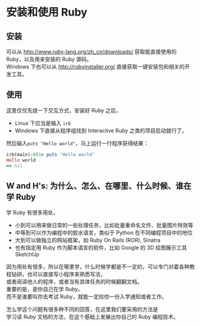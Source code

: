 # 安装和使用 Ruby
## 安装
可以从 http://www.ruby-lang.org/zh_cn/downloads/ 获取能直接使用的 Ruby，以及用来安装的 Ruby 源码。<br>
Windows 下也可以从 http://rubyinstaller.org/ 直接获取一键安装包和相关的开发工具。
  
## 使用
这里仅仅先提一下交互方式，安装好 Ruby 之后，

 * Linux 下应当是输入 `irb`
 * Windows 下直接从程序组找到 Interactive Ruby 之类的项目启动就行了。

然后输入`puts "Hello world"`，马上运行一行程序获得结果：
```ruby
irb(main):001> puts "Hello world"
Hello world
=> nil
```

## W and H's: 为什么、怎么、在哪里、什么时候、谁在学 Ruby
学 Ruby 有很多用处，
 * 小到可以用来做日常的一些处理任务，比如批量重命名文件、批量图片特效等
 * 中等到可以作为编程中的胶水语言，类似于 Python 在不同编程项目中的地位
 * 大到可以做独立的网站框架，如 Ruby On Rails (ROR), Sinatra
 * 也有指定用 Ruby 作为脚本语言的软件，比如 Google 的 3D 绘图展示工具 SketchUp

因为用处有很多，所以在哪里学，什么时候学都是不一定的，可以专门对着各种教程钻研，也可以直接写小程序来熟悉写法，<br>
或者阅读他人的程序，或者当有具体任务的时候翻翻文档。<br>
重要的是，是你自己在学 Ruby。<br>
而不是谁要叫你去考试 Ruby，就能一定给你一份入学通知或者工作。

怎么学这个问题有很多种不同的回答，在这里我们要采用的方法是<br>
学习读 Ruby 文档的方法，在这个基础上发展出你自己的 Ruby 编程技术。